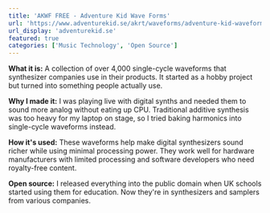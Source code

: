 ```yaml
---
title: 'AKWF FREE - Adventure Kid Wave Forms'
url: 'https://www.adventurekid.se/akrt/waveforms/adventure-kid-waveforms/'
url_display: 'adventurekid.se'
featured: true
categories: ['Music Technology', 'Open Source']
---
```


**What it is:** A collection of over 4,000 single-cycle waveforms that
synthesizer companies use in their products. It started as a hobby project but
turned into something people actually use.

**Why I made it:** I was playing live with digital synths and needed them to
sound more analog without eating up CPU. Traditional additive synthesis was too
heavy for my laptop on stage, so I tried baking harmonics into single-cycle
waveforms instead.

**How it's used:** These waveforms help make digital synthesizers sound richer
while using minimal processing power. They work well for hardware manufacturers
with limited processing and software developers who need royalty-free content.

**Open source:** I released everything into the public domain when UK schools
started using them for education. Now they're in synthesizers and samplers from
various companies.
